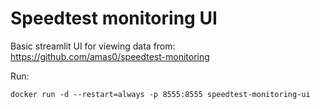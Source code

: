 # Speedtest monitoring UI

Basic streamlit UI for viewing data from:
https://github.com/amas0/speedtest-monitoring

Run:

```
docker run -d --restart=always -p 8555:8555 speedtest-monitoring-ui
```